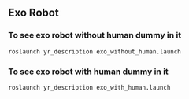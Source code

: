 ## Exo Robot


### To see exo robot without human dummy in it

```shell
roslaunch yr_description exo_without_human.launch
```
### To see exo robot with human dummy in it 
```shell
roslaunch yr_description exo_with_human.launch
```
